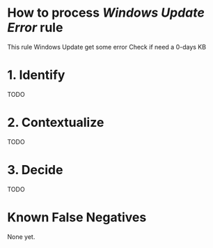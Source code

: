 # How to process *Windows Update Error* rule
This rule Windows Update get some error Check if need a 0-days KB

# 1. Identify
TODO

# 2. Contextualize
TODO

# 3. Decide
TODO

# Known False Negatives
None yet.
